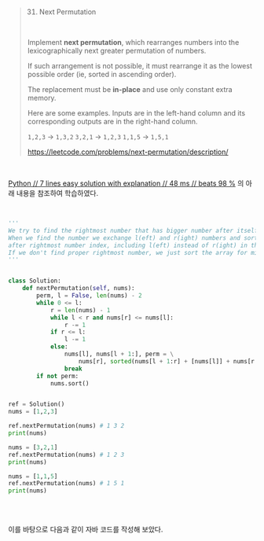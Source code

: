 

<br>

> 31. Next Permutation
>
> <br>
>
> Implement **next permutation**, which rearranges numbers into the lexicographically next greater permutation of numbers.
>
> If such arrangement is not possible, it must rearrange it as the lowest possible order (ie, sorted in ascending order).
>
> The replacement must be **in-place** and use only constant extra memory.
>
> Here are some examples. Inputs are in the left-hand column and its corresponding outputs are in the right-hand column.
>
> `1,2,3` → `1,3,2`
> `3,2,1` → `1,2,3`
> `1,1,5` → `1,5,1`
>
> https://leetcode.com/problems/next-permutation/description/



<br>

[Python // 7 lines easy solution with explanation // 48 ms // beats 98 %](https://leetcode.com/problems/next-permutation/discuss/129796/Python-7-lines-easy-solution-with-explanation-48-ms-beats-98) 의 아래 내용을 참조하여 학습하였다.

<br>

```Python
'''
We try to find the rightmost number that has bigger number after itself in the array.
When we find the number we exchange l(eft) and r(ight) numbers and sort the remaining array
after rightmost number index, including l(eft) instead of r(ight) in the remaining array.
If we don't find proper rightmost number, we just sort the array for minimum number.
'''


class Solution:
    def nextPermutation(self, nums):
        perm, l = False, len(nums) - 2
        while 0 <= l:
            r = len(nums) - 1
            while l < r and nums[r] <= nums[l]:
                r -= 1
            if r <= l:
                l -= 1
            else:
                nums[l], nums[l + 1:], perm = \
                    nums[r], sorted(nums[l + 1:r] + [nums[l]] + nums[r + 1:]), True
                break
        if not perm:
            nums.sort()


ref = Solution()
nums = [1,2,3]

ref.nextPermutation(nums) # 1 3 2
print(nums)

nums = [3,2,1]
ref.nextPermutation(nums) # 1 2 3
print(nums)

nums = [1,1,5]
ref.nextPermutation(nums) # 1 5 1
print(nums)
        
```

<br>

이를 바탕으로 다음과 같이 자바 코드를 작성해 보았다.

